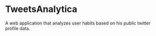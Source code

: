 # TweetsAnalytica
A web application that analyzes user habits based on his public twitter profile data.
